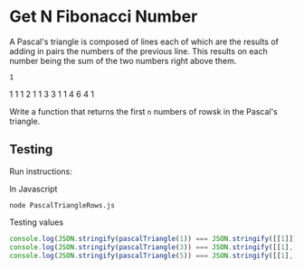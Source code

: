 # **Get N Fibonacci Number**

A Pascal's triangle is composed of lines each of which are the results of adding in pairs the numbers of the previous line. This results on each number being the sum of the two numbers right above them.

    1
   1 1
  1 2 1
 1 3 3 1
1 4 6 4 1

Write a function that returns the first `n` numbers of rowsk in the Pascal's triangle.

## **Testing**

Run instructions:

In Javascript
```
node PascalTriangleRows.js
```

Testing values
```js
console.log(JSON.stringify(pascalTriangle(1)) === JSON.stringify([[1]]));
console.log(JSON.stringify(pascalTriangle(3)) === JSON.stringify([[1],[1,1],[1,2,1]]));
console.log(JSON.stringify(pascalTriangle(5)) === JSON.stringify([[1],[1,1],[1,2,1],[1,3,3,1],[1,4,6,4,1]]));
```